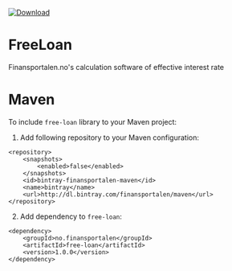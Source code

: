 [ ![Download](https://api.bintray.com/packages/finansportalen/maven/no.finansportalen%3Afree-loan/images/download.svg) ](https://bintray.com/finansportalen/maven/no.finansportalen%3Afree-loan/_latestVersion)

# FreeLoan
Finansportalen.no's calculation software of effective interest rate

# Maven
To include `free-loan` library to your Maven project:

1. Add following repository to your Maven configuration:

```
<repository>
    <snapshots>
        <enabled>false</enabled>
    </snapshots>
    <id>bintray-finansportalen-maven</id>
    <name>bintray</name>
    <url>http://dl.bintray.com/finansportalen/maven</url>
</repository>
```

2. Add dependency to `free-loan`:

```
<dependency>
    <groupId>no.finansportalen</groupId>
    <artifactId>free-loan</artifactId>
    <version>1.0.0</version>
</dependency>
```